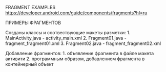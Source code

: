 FRAGMENT EXAMPLES
https://developer.android.com/guide/components/fragments?hl=ru

ПРИМЕРЫ ФРАГМЕНТОВ

Созданы классы и соотвествующие макеты разметки:
    1. MainActivity.java - activity_main.xml
    2. Fragment01.java - fragment_fragment01.xml
    3. Fragment02.java - fragment_fragment02.xml

Добавление фрагментов:
    1. объявление фрагмента в файле макета активити
    2. программным образом, добавлением фрагмента в контейнерный объект

